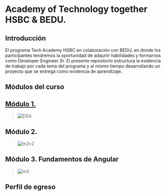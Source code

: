 # Academy of Technology together HSBC & BEDU.

## Introducción

El programa  Tech Academy HSBC en colaboración con BEDU, en donde los participantes tendremos la oportunidad de adquirir habilidades y formarnos como Developer Engineer Sr. El presente repositorio estructura la evidencia de trabajo por cada tema del programa y al mismo tiempo desarrollando un proyecto que se entrega como evidencia de aprendizaje. 

## Módulos del curso


## [**Módulo 1.**](https://github.com/mgalvez89/TechAcademyHSBC-BEDU/tree/main/Desarrollo%20de%20Software%20Agil)

> ![DSA](https://user-images.githubusercontent.com/74322391/205520612-928c9a2f-b2ec-4d54-be45-debf0b626fc8.PNG)

## **Módulo 2.** 
>![m2v2](https://user-images.githubusercontent.com/74322391/205740936-856b7585-c6f7-4e17-aa32-6f346471c871.PNG)

## **Módulo 3.**  Fundamentos de Angular 
>![m3](https://user-images.githubusercontent.com/74322391/205739674-6751db9c-f34e-4ca2-b23d-8d52b0e31981.PNG)


## Perfil de egreso


